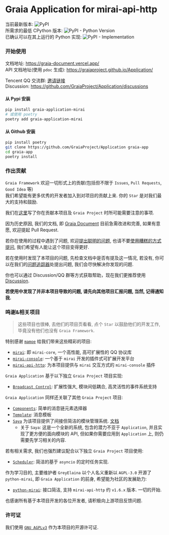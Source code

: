 # Graia Application for mirai-api-http

当前最新版本: ![PyPI](https://img.shields.io/pypi/v/graia-application-mirai)  
所需求的最低 CPython 版本: ![PyPI - Python Version](https://img.shields.io/pypi/pyversions/graia-application-mirai)  
已确认可以在其上运行的 Python 实现: ![PyPI - Implementation](https://img.shields.io/pypi/implementation/graia-application-mirai)

### 开始使用

文档地址: https://graia-document.vercel.app/  
API 文档地址(使用 `pdoc` 生成): https://graiaproject.github.io/Application/

Tencent QQ 交流群: [邀请链接](https://jq.qq.com/?_wv=1027&k=VXp6plBD)  
Discussion: https://github.com/GraiaProject/Application/discussions

#### 从 Pypi 安装
``` bash
pip install graia-application-mirai
# 或使用 poetry
poetry add graia-application-mirai
```

#### 从 Github 安装
``` bash
pip install poetry
git clone https://github.com/GraiaProject/Application graia-app
cd graia-app
poetry install
```

### 作出贡献
`Graia Framework` 欢迎一切形式上的贡献(包括但不限于 `Issues`, `Pull Requests`, `Good Idea` 等)  
我们希望能有更多优秀的开发者加入到对项目的贡献上来. 你的 `Star` 是对我们最大的支持和鼓励.  

我们在[这里](https://github.com/GraiaProject/Application/blob/master/CONTRIBUTING.md)写了你在贡献本项目及
`Graia Project` 时所可能需要注意的事项.

因为历史原因, 我们的文档, 即 [Graia Document](https://github.com/GreyElaina/GraiaDocument) 目前急需改进和完善,
如果有意愿, 欢迎提起 Pull Request.

若你在使用的过程中遇到了问题, 欢迎[提出聪明的问题](https://github.com/ryanhanwu/How-To-Ask-Questions-The-Smart-Way/blob/master/README-zh_CN.md), 也请不要[使用糟糕的方式提问](https://github.com/tangx/Stop-Ask-Questions-The-Stupid-Ways), 我们希望有人能让这个项目变得更好.  

若在使用时发现了本项目的问题, 先检查文档中是否有提及这一情况,
若没有, 你可以在我们的[问题追踪器](https://github.com/GraiaProject/Application/issues)处提出问题,
我们会尽快解决你发现的问题.

你也可以通过 Discussion/QQ 群等方式获取帮助，现在我们更推荐使用 [Discussion](https://github.com/GraiaProject/Application/discussions).

**若使用中发现了并非本项目导致的问题, 请先向其他项目汇报问题, 当然, 记得通知我.**

### 鸣谢&相关项目
> 这些项目也很棒, 去他们的项目页看看, 点个 `Star` 以鼓励他们的开发工作, 毕竟没有他们也没有 `Graia Framework`.

特别感谢 [`mamoe`](https://github.com/mamoe) 给我们带来这些精彩的项目:
 - [`mirai`](https://github.com/mamoe/mirai): 即 `mirai-core`, 一个高性能, 高可扩展性的 QQ 协议库
 - [`mirai-console`](https://github.com/mamoe/mirai-console): 一个基于 `mirai` 开发的插件式可扩展开发平台
 - [`mirai-api-http`](https://github.com/project-mirai/mirai-api-http): 为本项目提供与 `mirai` 交互方式的 `mirai-console` 插件

`Graia Application` 基于以下独立 `Graia Project` 项目实现:
 - [`Broadcast Control`](https://github.com/GraiaProject/BroadcastControl): 扩展性强大, 模块间低耦合, 高灵活性的事件系统支持

`Graia Application` 同样还关联了其他 `Graia Project` 项目:
 - [`Components`](https://github.com/GraiaProject/Components): 简单的消息链元素选择器
 - [`Template`](https://github.com/GraiaProject/Template): 消息模板
 - [`Saya`](https://github.com/GraiaProject/Saya) 为该项目提供了间接但简洁的模块管理系统. [文档](https://graia-document.vercel.app/docs/saya/saya-index)
   - 关于 `Saya`: 这是一个全新的系统, 包含的潜力不亚于 `Application`, 并且实现了更方便的面向模块的 API, 但如果你需要应用到 `Application` 上, 则仍需要先学习相关的内容.

若有相关需求, 我们也强烈建议配合以下独立 `Graia Project` 项目使用:
 - [`Scheduler`](https://github.com/GraiaProject/Scheduler): 简洁的基于 `asyncio` 的定时任务实现.
 
作为学习目的, 主要维护者 `GreyElaina` 以个人名义重新以 `AGPL-3.0` 开源了 `python-mirai`, 即 `Graia Application` 的前身, 希望能为社区的发展助力:
 - [`python-mirai`](https://github.com/GreyElaina/python-mirai): 接口简洁, 支持 `mirai-api-http` 约 `v1.6.x` 版本. 一切的开始.

也感谢所有基于本项目开发的各位开发者, 请积极向上游项目反馈问题.

### 许可证
我们使用 [`GNU AGPLv3`](https://choosealicense.com/licenses/agpl-3.0/) 作为本项目的开源许可证.
